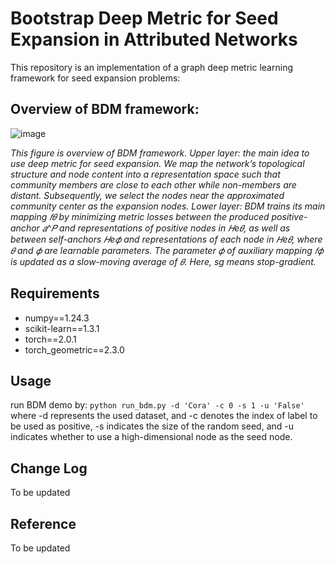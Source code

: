 # Bootstrap Deep Metric for Seed Expansion in Attributed Networks
This repository is an implementation of a graph deep metric learning framework for seed expansion problems:
## Overview of BDM framework:
![image](https://github.com/user-attachments/assets/7c5783a5-d6b4-4751-9a14-0867d96f3a63)

*This figure is overview of BDM framework. Upper layer: the main idea to use deep metric for seed expansion. We map the network’s topological structure and node content into a representation space such that community members are close to each other while non-members are distant. Subsequently, we select the nodes near the approximated community center as the expansion nodes. Lower layer: BDM trains its main mapping 𝑓𝜃 by minimizing metric losses between the produced positive-anchor 𝑎^𝑃 and representations of positive nodes in 𝐻e𝜃, as well as between self-anchors 𝐻e𝜙 and representations of each node in 𝐻e𝜃, where 𝜃 and 𝜙 are learnable parameters. The parameter 𝜙 of auxiliary mapping 𝑓𝜙 is updated as a slow-moving average of 𝜃. Here, sg means stop-gradient.*

## Requirements
- numpy==1.24.3
- scikit-learn==1.3.1
- torch==2.0.1
- torch_geometric==2.3.0


## Usage
run BDM demo by: 
```python run_bdm.py -d 'Cora' -c 0 -s 1 -u 'False'``` 
where -d represents the used dataset, and -c denotes the index of label to be used as positive, -s indicates the size of the random seed, and -u indicates whether to use a high-dimensional node as the seed node.

## Change Log
To be updated
## Reference
To be updated

